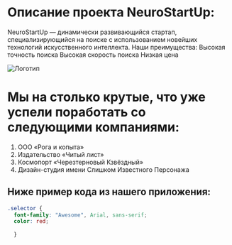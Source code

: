 # Описание проекта NeuroStartUp:

NeuroStartUp — динамически развивающийся стартап, специализирующийся на поиске с использованием новейших технологий искусственного интеллекта. Наши преимущества:
Высокая точность поиска
Высокая скорость поиска
Низкая цена

![Логотип](https://github.com/netology-ds-team/git-homeworks/blob/main/1_self/logo.png)

# Мы на столько крутые, что уже успели поработать со следующими компаниями:


1. ООО «Рога и копыта»
2. Издательство «Читый лист»
3. Космопорт «Черезтерновый Кзвёздный»
4. Дизайн-студия имени Слишком Известного Персонажа
## Ниже пример кода из нашего приложения:
```css
.selector {
  font-family: "Awesome", Arial, sans-serif;
  color: red;
  
  }
```
